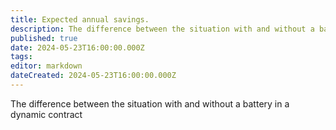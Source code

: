 ```yaml
---
title: Expected annual savings.
description: The difference between the situation with and without a battery in a dynamic contract
published: true
date: 2024-05-23T16:00:00.000Z
tags: 
editor: markdown
dateCreated: 2024-05-23T16:00:00.000Z
---
```


The difference between the situation with and without a battery in a dynamic contract
